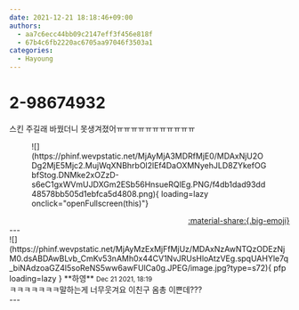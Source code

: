 ```yaml
---
date: 2021-12-21 18:18:46+09:00
authors:
  - aa7c6ecc44bb09c2147eff3f456e818f
  - 67b4c6fb2220ac6705aa97046f3503a1
categories:
  - Hayoung
---
```


# 2-98674932

<div class="post-container" markdown="1">
<div class="content-container md-sidebar__scrollwrap" markdown="1">

스킨 주길래 바꿨더니 못생겨졌어ㅠㅠㅠㅠㅠㅠㅠㅠㅠㅠㅠ
<figure markdown="1">
![](https://phinf.wevpstatic.net/MjAyMjA3MDRfMjE0/MDAxNjU2ODg2MjE5Mjc2.MujWqXNBhrbOl2lEf4DaOXMNyehJLD8ZYkefOGbfStog.DNMke2xOZzD-s6eC1gxWVmUJDXGm2ESb56HnsueRQlEg.PNG/f4db1dad93dd48578bb505d1ebfca5d4808.png){ loading=lazy onclick="openFullscreen(this)"}
</figure>


</div>
</div>

<div style="text-align: right;" markdown="1">
<a href="https://weverse.io/fromis9/fanpost/2-98674932" style="text-align: right;">:material-share:{.big-emoji}</a>
</div>
---

<div class="comments-container md-sidebar__scrollwrap" markdown="1">
<div class="comment" markdown="1">
<div class='id-container' markdown="1">
![](https://phinf.wevpstatic.net/MjAyMzExMjFfMjUz/MDAxNzAwNTQzODEzNjM0.dsABDAwBLvb_CmKv53nAMh0x44CV1NvJRUsHloAtzVEg.spqUAHYle7q_biNAdzoaGZ4l5soReNS5ww6awFUlCa0g.JPEG/image.jpg?type=s72){ pfp loading=lazy }
**<span class="artist">하영</span>** <small>Dec 21 2021, 18:19</small><br>
</div>
<div class='comment-body' markdown="1">
ㅋㅋㅋㅋㅋㅋㅋ말하는게 너무웃겨요 이친구 옴총 이쁜데???
</div>
</div>
</div>
---
